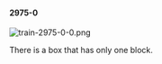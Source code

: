 #### 2975-0
![train-2975-0-0.png](https://github.com/lil-lab/nlvr/raw/master/nlvr/train/images/29/train-2975-0-0.png "train-2975-0-0.png")

There is a box that has only one block.